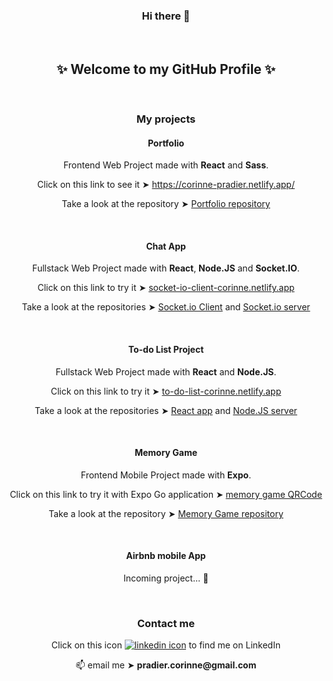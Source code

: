 <h3 align="center">Hi there 👋</h3>

<br />

<h2 align="center">✨ Welcome to my GitHub Profile ✨</h1>

<br />

<h3 align="center">My projects</h3>


<h4 align="center">Portfolio</h4>

<p align="center">Frontend Web Project made with <strong>React</strong> and <strong>Sass</strong>.</p>
<p align="center">Click on this link to see it ➤ <a href="https://corinne-pradier.netlify.app/">https://corinne-pradier.netlify.app/</a></p>
<p align="center">Take a look at the repository ➤ <a href="https://github.com/Corinne-Coding/Portfolio">Portfolio repository</a></p>

<br />



<h4 align="center">Chat App</h4>

<p align="center">Fullstack Web Project made with <strong>React</strong>, <strong>Node.JS</strong> and <strong>Socket.IO</strong>.</p>
<p align="center">Click on this link to try it ➤ <a href="https://socket-io-client-corinne.netlify.app/">socket-io-client-corinne.netlify.app</a></p>
<p align="center">Take a look at the repositories ➤ <a href="https://github.com/Corinne-Coding/Socket-client">Socket.io Client</a> and <a href="https://github.com/Corinne-Coding/Socket-server">Socket.io server</a></p>

<br />

<h4 align="center">To-do List Project</h4>

<p align="center">Fullstack Web Project made with <strong>React</strong> and <strong>Node.JS</strong>.</p>
<p align="center">Click on this link to try it ➤ <a href="https://to-do-list-corinne.netlify.app">to-do-list-corinne.netlify.app</a></p>
<p align="center">Take a look at the repositories ➤ <a href="https://github.com/Corinne-Coding/To-Do-List-React-APP">React app</a> and <a href="https://github.com/Corinne-Coding/To-do-List-express-API">Node.JS server</a></p>

<br />


<h4 align="center">Memory Game</h4>

<p align="center">Frontend Mobile Project made with <strong>Expo</strong>.</p>
<p align="center">Click on this link to try it with Expo Go application ➤ <a href="https://expo.io/@corinne-coding/memory-game/">memory game QRCode</a></p>
<p align="center">Take a look at the repository ➤ <a href="https://github.com/Corinne-Coding/Memory-Game-RN">Memory Game repository</a></p>

<br />



<h4 align="center">Airbnb mobile App</h4>

<p align="center">Incoming project... 🐣</p>

<br />



<h3 align="center">Contact me</h3>

<p align="center">Click on this icon <a href="https://www.linkedin.com/in/corinne-pradier-6610201b2/"><img alt="linkedin icon" src="https://res.cloudinary.com/cococloud/image/upload/c_scale,w_22/v1618215644/professional/linkedin_lra9cp.png" /></a> to find me on LinkedIn</p>

<p align="center">📫 email me ➤ <strong>pradier.corinne@gmail.com</strong></p>



<!--
**Corinne-Coding/Corinne-Coding** is a ✨ _special_ ✨ repository because its `README.md` (this file) appears on your GitHub profile.

Here are some ideas to get you started:

- 🔭 I’m currently working on ...
- 🌱 I’m currently learning ...
- 👯 I’m looking to collaborate on ...
- 🤔 I’m looking for help with ...
- 💬 Ask me about ...
- 📫 How to reach me: ...
- 😄 Pronouns: ...
- ⚡ Fun fact: ...
-->
